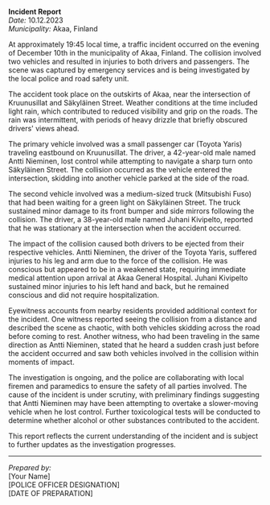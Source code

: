 

**Incident Report**  
*Date:* 10.12.2023  
*Municipality:* Akaa, Finland  

At approximately 19:45 local time, a traffic incident occurred on the evening of December 10th in the municipality of Akaa, Finland. The collision involved two vehicles and resulted in injuries to both drivers and passengers. The scene was captured by emergency services and is being investigated by the local police and road safety unit.  

The accident took place on the outskirts of Akaa, near the intersection of Kruunusillat and Säkyläinen Street. Weather conditions at the time included light rain, which contributed to reduced visibility and grip on the roads. The rain was intermittent, with periods of heavy drizzle that briefly obscured drivers' views ahead.  

The primary vehicle involved was a small passenger car (Toyota Yaris) traveling eastbound on Kruunusillat. The driver, a 42-year-old male named Antti Nieminen, lost control while attempting to navigate a sharp turn onto Säkyläinen Street. The collision occurred as the vehicle entered the intersection, skidding into another vehicle parked at the side of the road.  

The second vehicle involved was a medium-sized truck (Mitsubishi Fuso) that had been waiting for a green light on Säkyläinen Street. The truck sustained minor damage to its front bumper and side mirrors following the collision. The driver, a 38-year-old male named Juhani Kivipelto, reported that he was stationary at the intersection when the accident occurred.  

The impact of the collision caused both drivers to be ejected from their respective vehicles. Antti Nieminen, the driver of the Toyota Yaris, suffered injuries to his leg and arm due to the force of the collision. He was conscious but appeared to be in a weakened state, requiring immediate medical attention upon arrival at Akaa General Hospital. Juhani Kivipelto sustained minor injuries to his left hand and back, but he remained conscious and did not require hospitalization.  

Eyewitness accounts from nearby residents provided additional context for the incident. One witness reported seeing the collision from a distance and described the scene as chaotic, with both vehicles skidding across the road before coming to rest. Another witness, who had been traveling in the same direction as Antti Nieminen, stated that he heard a sudden crash just before the accident occurred and saw both vehicles involved in the collision within moments of impact.  

The investigation is ongoing, and the police are collaborating with local firemen and paramedics to ensure the safety of all parties involved. The cause of the incident is under scrutiny, with preliminary findings suggesting that Antti Nieminen may have been attempting to overtake a slower-moving vehicle when he lost control. Further toxicological tests will be conducted to determine whether alcohol or other substances contributed to the accident.  

This report reflects the current understanding of the incident and is subject to further updates as the investigation progresses.  

---  
*Prepared by:*  
[Your Name]  
[POLICE OFFICER DESIGNATION]  
[DATE OF PREPARATION]